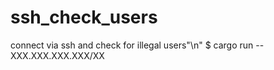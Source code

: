 # ssh_check_users
connect via ssh and check for illegal users"\n"
$ cargo run -- XXX.XXX.XXX.XXX/XX
